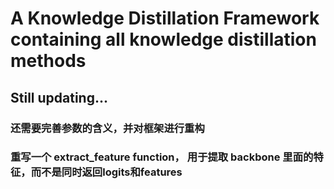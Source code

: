 # A Knowledge Distillation Framework containing all knowledge distillation methods
## Still updating...

### 还需要完善参数的含义，并对框架进行重构
### 重写一个 extract_feature function， 用于提取 backbone 里面的特征，而不是同时返回logits和features